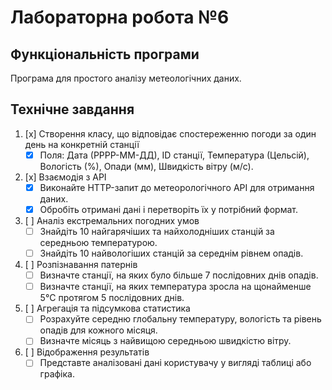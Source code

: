 # Лабораторна робота №6

## Функціональність програми

Програма для простого аналізу метеологічних даних.

## Технічне завдання

1. [x] Створення класу, що відповідає спостереженню погоди за один день на конкретній станції
   - [x] Поля: Дата (РРРР-ММ-ДД), ID станції, Температура (Цельсій), Вологість (%), Опади (мм), Швидкість вітру (м/с).
2. [x] Взаємодія з API
   - [x] Виконайте HTTP-запит до метеорологічного API для отримання даних.
   - [x] Обробіть отримані дані і перетворіть їх у потрібний формат.
3. [ ] Аналіз екстремальних погодних умов 
   - [ ] Знайдіть 10 найгарячіших та найхолодніших станцій за середньою температурою.
   - [ ] Знайдіть 10 найвологіших станцій за середнім рівнем опадів.
4. [ ] Розпізнавання патернів
   - [ ] Визначте станції, на яких було більше 7 послідовних днів опадів. 
   - [ ] Визначте станції, на яких температура зросла на щонайменше 5°C протягом 5 послідовних днів.
5. [ ] Агрегація та підсумкова статистика
   - [ ] Розрахуйте середню глобальну температуру, вологість та рівень опадів для кожного місяця. 
   - [ ] Визначте місяць з найвищою середньою швидкістю вітру.
6. [ ] Відображення результатів
   - [ ] Представте аналізовані дані користувачу у вигляді таблиці або графіка.